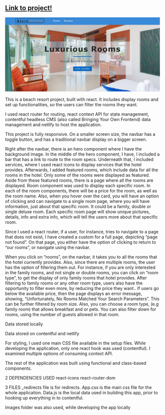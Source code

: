 <h2>
    <a href="https://beach-resort-7c171.web.app/">Link to project!</a>
</h2>
<img src='src/images/githubdisplaypic.jpeg' title='Beach resort hero'>

This is a beach resort project, built with react. It includes display rooms and set up functionalities, so the users can filter the rooms they want.

I used react router for routing, react context API for state management, contentful headless CMS (also called Bringing Your Own Frontend) data management and netlify to host the application. 

This project is fully responsive. On a smaller screen size, the navbar has a toggle button, and has a traditional navbar display on a bigger screen.

Right after the navbar, there is an hero component where I have the background image. In the middle of the hero component, I have, I included a bar that has a link to route to the room specs. Underneath that, I included services, where I used react icons to display services that the hotel provides. Afterwards, I added featured rooms, which include data for all the rooms in the hotel. Only some of the rooms were displayed as featured. Aside from these featured rooms, there is a page where all the rooms are displayed. Room component was used to display each specific room. In each of the room components, there will be a price for the room, as well as the room name. Also, when you hover over the card, you will have an option of clicking and can navigate to a single room page, where you will have information, just about that specific room. It could be a family, double or single deluxe room. Each specific room page will show unique pictures, details, info and extra info, which will tell the users more about that specific room.

Since I used a react router, if a user, for instance, tries to navigate to a page that does not exist, I have created a custom for a full page, depicting “page not found”. On that page, you either have the option of clicking to return to “our rooms”, or navigate using the navbar. 

When you click on “rooms”, on the navbar, it takes you to all the rooms that the hotel currently provides. Also, since there are multiple rooms, the user has the option of filtering them out. For instance, if you are only interested in the family rooms, and not single or double rooms, you can click on “room type”, to get the display of only family rooms that hotel provides. After filtering to family rooms or any other room type, users also have the opportunity to filter even more, by reducing the price they want.. If users go below the available price, then the page displays an error message, showing, “Unfortunately, No Rooms Matched Your Search Parameters”. This can be further filtered by room size. Also, you can choose a room type, (e.g family room) that allows breakfast and or pets. You can also filter down for rooms, using the number of guests allowed in that room.

Data stored locally


Data stored on contentful and netlify


For styling, I used one main CSS file available in the setup files. While developing the application, only one react hook was used (contentful). I examined multiple options of consuming context API.

The rest of the application was built using functional and class-based components.

2 DEPENDENCIES USED
react-icons
react-router-dom

3 FILES
_redirects file is for redirects. 
App.css is the main css file for the whole application.
Data.js is the local data used in building this app, prior to hooking up everything in to contentful.

Images folder was also used, while developing the app locally
